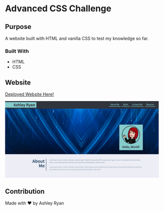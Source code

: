 # Advanced CSS Challenge

## Purpose
A website built with HTML and vanilla CSS to test my knowledge so far.

### Built With
* HTML
* CSS

## Website
[Deployed Website Here!](https://ashryan125.github.io/advanced-css/)

![Screen shot of deployed website](/assets/images/portfolio-screen-shot.png)

## Contribution
Made with ❤️ by Ashley Ryan


